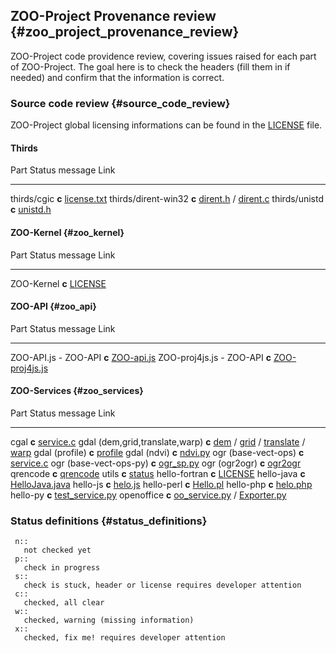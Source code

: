 ## ZOO-Project Provenance review {#zoo_project_provenance_review}

ZOO-Project code providence review, covering issues raised for each part
of ZOO-Project. The goal here is to check the headers (fill them in if
needed) and confirm that the information is correct.

### Source code review {#source_code_review}

ZOO-Project global licensing informations can be found in the
[LICENSE](http://www.zoo-project.org/trac/browser/trunk/zoo-project/LICENSE)
file.

#### Thirds

  Part                  Status   message   Link
  --------------------- -------- --------- ------------------------------------------------------------------------------------------------------------------------------------------------------------------------------------------
  thirds/cgic           **c**              [license.txt](http://www.zoo-project.org/trac/browser/trunk/thirds/cgic206/license.txt)
  thirds/dirent-win32   **c**              [dirent.h](http://www.zoo-project.org/trac/browser/trunk/thirds/dirent-win32/dirent.h#L31) / [dirent.c](http://www.zoo-project.org/trac/browser/trunk/thirds/dirent-win32/dirent.c#L132)
  thirds/unistd         **c**              [unistd.h](http://www.zoo-project.org/trac/browser/trunk/thirds/include/unistd.h#L1)

#### ZOO-Kernel {#zoo_kernel}

  Part         Status   message   Link
  ------------ -------- --------- -----------------------------------------------------------------------------------------
  ZOO-Kernel   **c**              [LICENSE](http://www.zoo-project.org/trac/browser/trunk/zoo-project/zoo-kernel/LICENSE)

#### ZOO-API {#zoo_api}

  Part                       Status   message   Link
  -------------------------- -------- --------- ----------------------------------------------------------------------------------------------------------
  ZOO-API.js - ZOO-API       **c**              [ZOO-api.js](http://www.zoo-project.org/trac/browser/trunk/zoo-project/zoo-api/js/ZOO-api.js#L1)
  ZOO-proj4js.js - ZOO-API   **c**              [ZOO-proj4js.js](http://www.zoo-project.org/trac/browser/trunk/zoo-project/zoo-api/js/ZOO-proj4js.js#L1)

#### ZOO-Services {#zoo_services}

  Part                             Status   message   Link
  -------------------------------- -------- --------- ---------------------------------------------------------------------------------------------------------------------------------------------------------------------------------------------------------------------------------------------------------------------------------------------------------------------------------------------------------------------------------------------------------------------------------------
  cgal                             **c**              [service.c](http://www.zoo-project.org/trac/browser/trunk/zoo-project/zoo-services/cgal/service.c#L1)
  gdal (dem,grid,translate,warp)   **c**              [dem](http://www.zoo-project.org/trac/browser/trunk/zoo-project/zoo-services/gdal/dem/service.c#L1) / [grid](http://www.zoo-project.org/trac/browser/trunk/zoo-project/zoo-services/gdal/grid/service.c#L1) / [translate](http://www.zoo-project.org/trac/browser/trunk/zoo-project/zoo-services/gdal/translate/service.c#L1) / [warp](http://www.zoo-project.org/trac/browser/trunk/zoo-project/zoo-services/gdal/warp/service.c#L1)
  gdal (profile)                   **c**              [profile](http://www.zoo-project.org/trac/browser/trunk/zoo-project/zoo-services/gdal/profile/service.c#L1)
  gdal (ndvi)                      **c**              [ndvi.py](http://www.zoo-project.org/trac/browser/trunk/zoo-project/zoo-services/gdal/ndvi/cgi-env/ndvi.py#L1)
  ogr (base-vect-ops)              **c**              [service.c](http://www.zoo-project.org/trac/browser/trunk/zoo-project/zoo-services/ogr/base-vect-ops/service.c#L1)
  ogr (base-vect-ops-py)           **c**              [ogr_sp.py](http://www.zoo-project.org/trac/browser/trunk/zoo-project/zoo-services/ogr/base-vect-ops-py/cgi-env/ogr_sp.py#L1)
  ogr (ogr2ogr)                    **c**              [ogr2ogr](http://www.zoo-project.org/trac/browser/trunk/zoo-project/zoo-services/ogr/ogr2ogr/service.c#L1)
  qrencode                         **c**              [qrencode](http://www.zoo-project.org/trac/browser/trunk/zoo-project/zoo-services/qrencode/qrenc-service.c#L3)
  utils                            **c**              [status](http://www.zoo-project.org/trac/browser/trunk/zoo-project/zoo-services/utils/status/service.c#L1)
  hello-fortran                    **c**              [LICENSE](http://www.zoo-project.org/trac/browser/trunk/zoo-project/zoo-services/hello-fortran/LICENSE#L1)
  hello-java                       **c**              [HelloJava.java](http://www.zoo-project.org/trac/browser/trunk/zoo-project/zoo-services/hello-java/HelloJava.java#L1)
  hello-js                         **c**              [helo.js](http://www.zoo-project.org/trac/browser/trunk/zoo-project/zoo-services/hello-js/cgi-env/hello.js#L1)
  hello-perl                       **c**              [Hello.pl](http://www.zoo-project.org/trac/browser/trunk/zoo-project/zoo-services/hello-perl/Hello.pl#L1)
  hello-php                        **c**              [helo.php](http://www.zoo-project.org/trac/browser/trunk/zoo-project/zoo-services/hello-php/hello.php#L3)
  hello-py                         **c**              [test_service.py](http://www.zoo-project.org/trac/browser/trunk/zoo-project/zoo-services/hello-py/cgi-env/test_service.py#L1)
  openoffice                       **c**              [oo_service.py](http://www.zoo-project.org/trac/browser/trunk/zoo-project/zoo-services/openoffice/cgi-env/oo_service.py#L1) / [Exporter.py](http://www.zoo-project.org/trac/browser/trunk/zoo-project/zoo-services/openoffice/cgi-env/Exporter.py#L1)

### Status definitions {#status_definitions}

` n::`\
`   not checked yet`\
` p::`\
`   check in progress`\
` s::`\
`   check is stuck, header or license requires developer attention`\
` c::`\
`   checked, all clear`\
` w::`\
`   checked, warning (missing information)`\
` x::`\
`   checked, fix me! requires developer attention `

